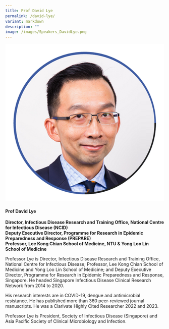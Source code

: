 ```yaml
---
title: Prof David Lye
permalink: /david-lye/
variant: markdown
description: ""
image: /images/Speakers_DavidLye.png
---
```

<div class="row">
<div class="col is-3">
<img src="/images/Speakers_DavidLye.png">
</div>
<div class="col is-9 speaker-details">
	<h4><b>Prof David Lye</b></h4>
<b>Director, Infectious Disease Research and Training Office, National Centre for Infectious Disease (NCID)<br> Deputy Executive Director, Programme for Research in Epidemic Preparedness and Response (PREPARE)<br>Professor, Lee Kong Chian School of Medicine, NTU &amp; Yong Loo Lin School of Medicine </b>
	
<p>Professor Lye is Director, Infectious Disease Research and Training Office, National Centre for Infectious Disease; Professor, Lee Kong Chian School of Medicine and Yong Loo Lin School of Medicine; and Deputy Executive Director, Programme for Research in Epidemic Preparedness and Response, Singapore. He headed Singapore Infectious Disease Clinical Research Network from 2014 to 2020. </p>

<p>His research interests are in COVID-19, dengue and antimicrobial resistance. He has published more than 360 peer-reviewed journal manuscripts. He was a Clarivate Highly Cited Researcher 2022 and 2023.</p>

<p>Professor Lye is President, Society of Infectious Disease (Singapore) and Asia Pacific Society of Clinical Microbiology and Infection. 
</p>
</div>
</div>